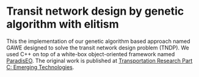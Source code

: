 # Transit network design by genetic algorithm with elitism
This the implementation of our genetic algorithm based approach named GAWE designed to solve the transit network design problem (TNDP). We used C++ on top of a white-box object-oriented framework named [ParadisEO](http://paradiseo.gforge.inria.fr/). The original work is published at [Transportation Research Part C: Emerging Technologies](https://www.sciencedirect.com/science/article/pii/S0968090X14001156).
